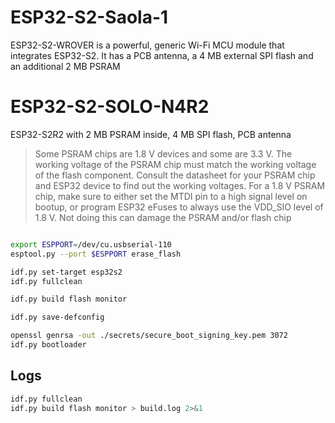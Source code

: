 

# ESP32-S2-Saola-1
ESP32-S2-WROVER is a powerful, generic Wi-Fi MCU module that integrates ESP32-S2. It has a PCB antenna, a 4 MB external SPI flash and an additional 2 MB PSRAM

# ESP32-S2-SOLO-N4R2
ESP32-S2R2 with 2 MB PSRAM inside, 4 MB SPI flash, PCB antenna

>Some PSRAM chips are 1.8 V devices and some are 3.3 V. The working voltage of the PSRAM chip must match the working voltage of the flash component. Consult the datasheet for your PSRAM chip and ESP32 device to find out the working voltages. For a 1.8 V PSRAM chip, make sure to either set the MTDI pin to a high signal level on bootup, or program ESP32 eFuses to always use the VDD_SIO level of 1.8 V. Not doing this can damage the PSRAM and/or flash chip


```sh

export ESPPORT=/dev/cu.usbserial-110
esptool.py --port $ESPPORT erase_flash

idf.py set-target esp32s2
idf.py fullclean

idf.py build flash monitor

idf.py save-defconfig     

openssl genrsa -out ./secrets/secure_boot_signing_key.pem 3072
idf.py bootloader

```

## Logs

```sh
idf.py fullclean
idf.py build flash monitor > build.log 2>&1
```